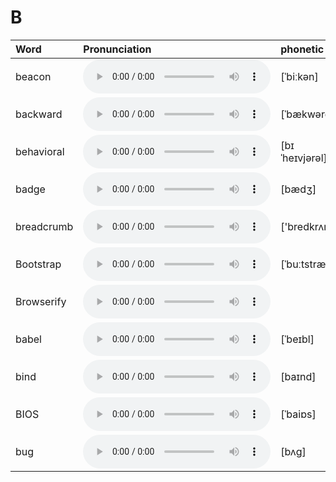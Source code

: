 
# B

| Word  | Pronunciation | phonetic |
| :-- | :-- | :-- |
| beacon | <audio src="/awesome-pronunciation/public/audio/beacon.mp3" controls="controls" controlslist="nodownload"></audio> | [ˈbiːkən] |
| backward | <audio src="/awesome-pronunciation/public/audio/backward.mp3" controls="controls" controlslist="nodownload"></audio> | [ˈbækwərd] |
| behavioral | <audio src="/awesome-pronunciation/public/audio/behavioral.mp3" controls="controls" controlslist="nodownload"></audio> | [bɪˈheɪvjərəl] |
| badge | <audio src="/awesome-pronunciation/public/audio/badge.mp3" controls="controls" controlslist="nodownload"></audio> | [bædʒ] |
| breadcrumb | <audio src="/awesome-pronunciation/public/audio/breadcrumb.mp3" controls="controls" controlslist="nodownload"></audio> | ['bredkrʌm] |
| Bootstrap | <audio src="/awesome-pronunciation/public/audio/Bootstrap.mp3" controls="controls" controlslist="nodownload"></audio> | [ˈbuːtstræp] |
| Browserify | <audio src="/awesome-pronunciation/public/audio/Browserify.mp3" controls="controls" controlslist="nodownload"></audio> |  |
| babel | <audio src="/awesome-pronunciation/public/audio/babel.mp3" controls="controls" controlslist="nodownload"></audio> | [ˈbeɪbl] |
| bind | <audio src="/awesome-pronunciation/public/audio/bind.mp3" controls="controls" controlslist="nodownload"></audio> | [baɪnd] |
| BIOS | <audio src="/awesome-pronunciation/public/audio/BIOS.mp3" controls="controls" controlslist="nodownload"></audio> | [ˈbaiɒs] |
| bug | <audio src="/awesome-pronunciation/public/audio/bug.mp3" controls="controls" controlslist="nodownload"></audio> | [bʌg] |
